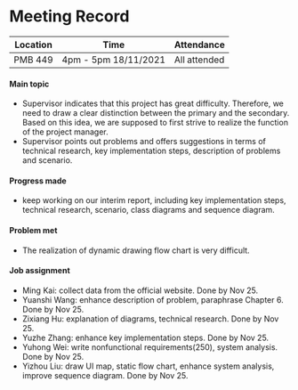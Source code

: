 # Meeting Record

| Location | Time                  | Attendance   |
| -------- | --------------------- | ------------ |
| PMB 449  | 4pm - 5pm  18/11/2021 | All attended |

#### Main topic

* Supervisor indicates that this project has great difficulty. Therefore, we need to draw a clear distinction between the primary and the secondary. Based on this idea, we are supposed to first strive to realize the function of the project manager.
* Supervisor points out problems and offers suggestions in terms of technical research, key implementation steps, description of problems and scenario.

#### Progress made

- keep working on our interim report, including key implementation steps, technical research, scenario, class diagrams and sequence diagram.

#### Problem met

- The realization of dynamic drawing flow chart is very difficult.

#### Job assignment

* Ming Kai: collect data from the official website. Done by Nov 25.
* Yuanshi Wang: enhance description of problem, paraphrase Chapter 6. Done by Nov 25.
* Zixiang Hu: explanation of diagrams, technical research. Done by Nov 25.
* Yuzhe Zhang: enhance key implementation steps. Done by Nov 25.
* Yuhong Wei: write nonfunctional requirements(250), system analysis. Done by Nov 25.
* Yizhou Liu: draw UI map, static flow chart, enhance system analysis,  improve sequence diagram. Done by Nov 25.

